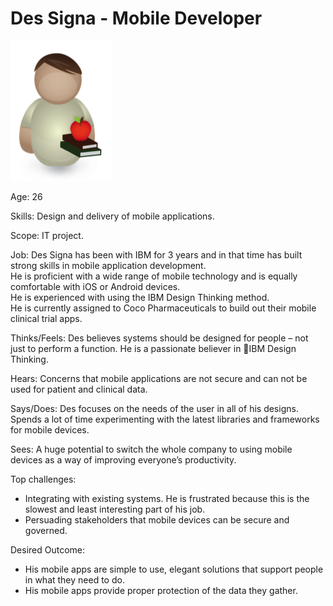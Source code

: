 <!-- SPDX-License-Identifier: Apache-2.0 -->

# Des Signa - Mobile Developer

![Icon](des-signa.png)

Age: 26

Skills: Design and delivery of mobile applications.

Scope: IT project.

Job:
Des Signa has been with IBM for 3 years and in that time has built
strong skills in mobile application development.  
He is proficient with a wide range of mobile technology and
is equally comfortable with iOS or Android devices.  
He is experienced with using the IBM Design Thinking method.  
He is currently assigned to Coco Pharmaceuticals to build out
their mobile clinical trial apps.

Thinks/Feels:
Des believes systems should be designed for people – not
just to perform a function.
He is a passionate believer in IBM Design Thinking.

Hears:
Concerns that mobile applications are not secure and can not
be used for patient and clinical data.

Says/Does:
Des focuses on the needs of the user in all of his designs.
Spends a lot of time experimenting with the latest libraries
and frameworks for mobile devices.

Sees:
A huge potential to switch the whole company to using mobile
devices as a way of improving everyone’s productivity.

Top challenges:
* Integrating with existing systems.  He is frustrated because this
is the slowest and least interesting part of his job.
* Persuading stakeholders that mobile devices can be secure and governed.

Desired Outcome:
* His mobile apps are simple to use, elegant solutions that support
people in what they need to do.
* His mobile apps provide proper protection of the data they gather.
